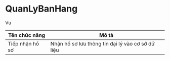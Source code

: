 # QuanLyBanHang

Vu


|**Tên chức năng**         |                                        **Mô tả**                                 |
|--------------------------|----------------------------------------------------------------------------------|
|Tiếp nhận hồ sơ| Nhận hồ sơ lưu thông tin đại lý vào cơ sở dữ liệu
